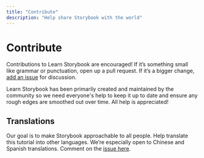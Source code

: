 ```yaml
---
title: "Contribute"
description: "Help share Storybook with the world"
---
```


# Contribute

Contributions to Learn Storybook are encouraged! If it’s something small like grammar or punctuation, open up a pull request. If it’s a bigger change, [add an issue](https://github.com/chromaui/learnstorybook.com/issues) for discussion.

Learn Storybook has been primarily created and maintained by the community so we need everyone's help to keep it up to date and ensure any rough edges are smoothed out over time. All help is appreciated!

## Translations

Our goal is to make Storybook approachable to all people. Help translate this tutorial into other languages. We’re especially open to Chinese and Spanish translations. Comment on the [issue here](https://github.com/chromaui/learnstorybook.com/issues/3).
